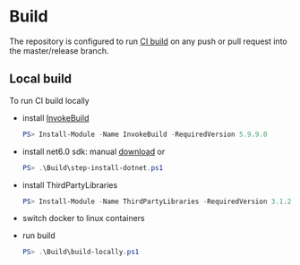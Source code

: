 # Build

The repository is configured to run [CI build](https://github.com/max-ieremenko/ServiceModel.Grpc/actions) on any push or pull request into the master/release branch.

## Local build

To run CI build locally

- install [InvokeBuild](https://www.powershellgallery.com/packages/InvokeBuild)

    ``` powershell
    PS> Install-Module -Name InvokeBuild -RequiredVersion 5.9.9.0
    ```

- install net6.0 sdk: manual [download](https://dotnet.microsoft.com/download/dotnet/6.0) or

    ``` powershell
    PS> .\Build\step-install-dotnet.ps1
    ```

- install ThirdPartyLibraries

    ``` powershell
    PS> Install-Module -Name ThirdPartyLibraries -RequiredVersion 3.1.2
    ```

- switch docker to linux containers

- run build

    ``` powershell
    PS> .\Build\build-locally.ps1
    ```
